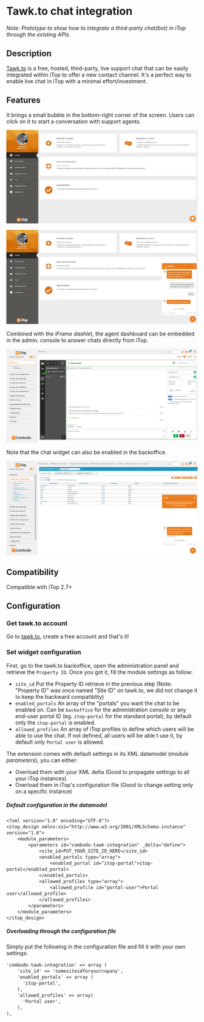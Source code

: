 # Tawk.to chat integration

_Note: Prototype to show how to integrate a third-party chat(bot) in iTop through the existing APIs._

## Description
[Tawk.to](https://www.tawk.to/) is a free, hosted, third-party, live support chat that can be easily integrated within iTop to offer a new contact channel. It's a perfect way to enable live chat in iTop with a minimal effort/investment.

## Features
It brings a small bubble in the bottom-right corner of the screen. Users can click on it to start a conversation with support agents.

![](doc/portal-widget-closed.png)

![](doc/portal-widget-talking.png)

Combined with the _iFrame dashlet_, the agent dashboard can be embedded in the admin. console to answer chats directly from iTop.

![](doc/console-chats-dashboard.png)

Note that the chat widget can also be enabled in the backoffice.

![](doc/console-widget-opened.png)

## Compatibility
Compatible with iTop 2.7+

## Configuration
### Get tawk.to account
Go to [tawk.to](https://www.tawk.to/), create a free account and that's it!

### Set widget configuration
First, go to the tawk.to backoffice, open the administration panel and retrieve the `Property ID`. Once you got it, fill the module settings as follow:
- `site_id` Put the Property ID retrieve in the previous step (Note: "Property ID" was once named "Site ID" on tawk.to, we did not change it to keep the backward compatiblity)
- `enabled_portals` An array of the "portals" you want the chat to be enabled on. Can be `backoffice` for the administration console or any end-user portal ID (eg. `itop-portal` for the standard portal), by default only the `itop-portal` is enabled.
- `allowed_profiles` An array of iTop profiles to define which users will be able to use the chat. If not defined, all users will be able t use it, by default only `Portal user` is allowed.

The extension comes with default settings in its XML datamodel (_module parameters_), you can either:
- Overload them with your XML delta (Good to propagate settings to all your iTop instances)
- Overload them in iTop's configuration file (Good to change setting only on a specific instance)

##### Default configuration in the datamodel
```
<?xml version="1.0" encoding="UTF-8"?>
<itop_design xmlns:xsi="http://www.w3.org/2001/XMLSchema-instance" version="1.6">
	<module_parameters>
		<parameters id="combodo-tawk-integration" _delta="define">
			<site_id>PUT_YOUR_SITE_ID_HERE</site_id>
			<enabled_portals type="array">
				<enabled_portal id="itop-portal">itop-portal</enabled_portal>
			</enabled_portals>
			<allowed_profiles type="array">
				<allowed_profile id="portal-user">Portal user</allowed_profile>
			</allowed_profiles>
		</parameters>
	</module_parameters>
</itop_design>
```

##### Overloading through the configuration file
Simply put the following in the configuration file and fill it with your own settings:
```
'combodo-tawk-integration' => array (
    'site_id' => 'somesiteidforyourcopany',
    'enabled_portals' => array (
      'itop-portal',
    ),
    'allowed_profiles' => array(
      'Portal user',
    ),
),
```
